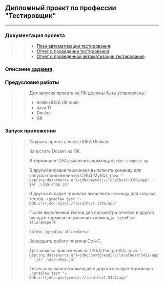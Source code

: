 ## Дипломный проект по профессии "Тестировщик"
---------------------------------------------
### Документация проекта
>> - [План автоматизации тестирования](https://github.com/IlyaVatlin/diplomproekt3/blob/master/docs/Plan.md).
>> - [Отчет о проведении тестирования](https://github.com/IlyaVatlin/diplomproekt3/blob/master/docs/Report.md).
>> - [Отчет о проведенной автоматизации тестирования](https://github.com/IlyaVatlin/diplomproekt3/blob/master/docs/Summary.md).

### Описание [задания](https://github.com/netology-code/qa-diploma).

### Предусловия работы
>> Для запуска проекта на ПК должны быть установлены:
>> - Intellej IDEA Ultimate
>> - Java 11
>> - Docker
>> - Git
>> 


### Запуск приложения
>> Открыть проект в IntelliJ IDEA Ultimate.
>> 
>> Запустить Docker на ПК.
>> 
>> В терминале IDEA выполнить команду
`docker-compose up`
>>
>> В другой вкладке терминала выполнить команду для запуска приложения на СУБД MySQL
`java "-Dspring.datasource.url=jdbc:mysql://localhost:3306/app" -jar .\aqa-shop.jar`
>>
>> В другой вкладке теринала выполнить команду для запуска тестов
`.\gradlew test "-Ddb.url=jdbc:mysql://localhost:3306/app"`
>>
>> После выполнения тестов для просмотра отчетов в другой вкладке терминала выполнить команды
`.\gradlew allureReport`
>>
>> затем
`.\gradlew allureServe `
>>
>> Завершить работу плагина Ctrl+C.
>> 
>> Для запуска приложения на СУБД PostgreSQL
`java "-Dspring.datasource.url=jdbc:postgresql://localhost:5432/app" -jar .\aqa-shop.jar`
>>
>> Тесты запускаются командой в другой вкладке терминала
`.\gradlew test "-Ddb.url=jdbc:postgresql://localhost:5432/app"`
